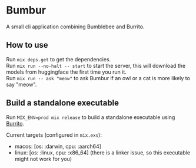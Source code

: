 # Bumbur

A small cli application combining Bumblebee and Burrito.

## How to use

Run `mix deps.get` to get the dependencies.  
Run `mix run --no-halt -- start` to start the server, this will download the models from huggingface the first time you run it.  
Run `mix run -- ask "meow"` to ask Bumbur if an owl or a cat is more likely to say "meow".

## Build a standalone executable

Run `MIX_ENV=prod mix release` to build a standalone executable using [Burrito](https://hexdocs.pm/burrito/readme.html).

Current targets (configured in `mix.exs`):
  - macos: [os: :darwin, cpu: :aarch64]
  - linux: [os: :linux, cpu: :x86_64] (there is a linker issue, so this executable might not work for you)
